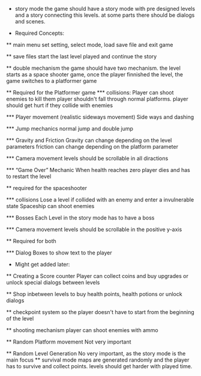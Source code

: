 
* story mode
the game should have a story mode with pre designed levels and a story connecting this levels.
at some parts there should be dialogs and scenes.




* Required Concepts:

** main menu
set setting, select mode, load save file and exit game

** save files
start the last level played and continue the story

** double mechanism
the game should have two mechanism.
the level starts as a space shooter game, once the player finnished the level, the game switches to a platformer game

** Required for the Platformer game
*** collisions:
Player can shoot enemies to kill them
player shouldn't fall through normal platforms.
player should get hurt if they collide with enemies

*** Player movement (realistic sideways movement)
Side ways and dashing

*** Jump mechanics
normal jump and double jump

*** Gravity and Friction
Gravity can change depending on the level parameters
friction can change depending on the platform parameter

*** Camera movement
levels should be scrollable in all diractions

*** “Game Over” Mechanic
When health reaches zero player dies and has to restart the level

** required for the spaceshooter

*** collisions
Lose a level if collided with an enemy and enter a invulnerable state
Spaceship can shoot enemies

*** Bosses
Each Level in the story mode has to have a boss

*** Camera movement
levels should be scrollable in the positive y-axis

** Required for both

*** Dialog Boxes
to show text to the player

* Might get added later:

** Creating a Score counter
Player can collect coins and buy upgrades or unlock special dialogs between levels


** Shop inbetween levels
to buy health points, health potions or unlock dialogs

** checkpoint system
so the player doesn't have to start from the beginning of the level

** shooting mechanism
player can shoot enemies with ammo

** Random Platform movement
Not very important

** Random Level Generation
No very important, as the story mode is the main focus
** survival mode
maps are generated randomly and the player has to survive and collect points.
levels should get harder with played time.

